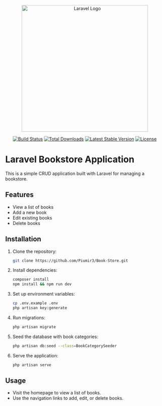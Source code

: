  <p align="center"><a href="https://laravel.com" target="_blank"><img src="https://raw.githubusercontent.com/laravel/art/master/logo-lockup/5%20SVG/2%20CMYK/1%20Full%20Color/laravel-logolockup-cmyk-red.svg" width="400" alt="Laravel Logo"></a></p>

<p align="center">
    <a href="https://github.com/laravel/framework/actions"><img src="https://github.com/laravel/framework/workflows/tests/badge.svg" alt="Build Status"></a>
    <a href="https://packagist.org/packages/laravel/framework"><img src="https://img.shields.io/packagist/dt/laravel/framework" alt="Total Downloads"></a>
    <a href="https://packagist.org/packages/laravel/framework"><img src="https://img.shields.io/packagist/v/laravel/framework" alt="Latest Stable Version"></a>
    <a href="https://packagist.org/packages/laravel/framework"><img src="https://img.shields.io/packagist/l/laravel/framework" alt="License"></a>
</p>

# Laravel Bookstore Application

This is a simple CRUD application built with Laravel for managing a bookstore.

## Features

- View a list of books
- Add a new book
- Edit existing books
- Delete books

## Installation

1. Clone the repository:

    ```bash
    git clone https://github.com/Piumir3/Book-Store.git
    ```

2. Install dependencies:

    ```bash
    composer install
    npm install && npm run dev
    ```

3. Set up environment variables:

    ```bash
    cp .env.example .env
    php artisan key:generate
    ```

4. Run migrations:

    ```bash
    php artisan migrate
    ```

5. Seed the database with book categories:

    ```bash
    php artisan db:seed --class=BookCategorySeeder
    ```

6. Serve the application:

    ```bash
    php artisan serve
    ```

## Usage

- Visit the homepage to view a list of books.
- Use the navigation links to add, edit, or delete books.



